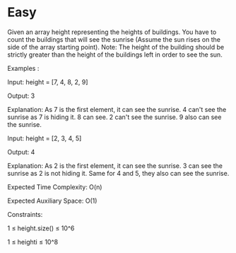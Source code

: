 # Easy

Given an array height representing the heights of buildings. You have to count the buildings that will see the sunrise (Assume the sun rises on the side of the array starting point).
Note: The height of the building should be strictly greater than the height of the buildings left in order to see the sun.

Examples :

Input: height = [7, 4, 8, 2, 9]

Output: 3

Explanation: As 7 is the first element, it can see the sunrise. 4 can't see the sunrise as 7 is hiding it. 8 can see. 2 can't see the sunrise. 9 also can see the sunrise.

Input: height = [2, 3, 4, 5]

Output: 4

Explanation: As 2 is the first element, it can see the sunrise.  3 can see the sunrise as 2 is not hiding it. Same for 4 and 5, they also can see the sunrise.


Expected Time Complexity: O(n)

Expected Auxiliary Space: O(1)

Constraints:

1 ≤ height.size() ≤ 10^6

1 ≤ heighti ≤ 10^8
